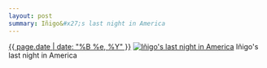 ```yaml
---
layout: post
summary: Iñigo&#x27;s last night in America
---
```


<p>
  <time><a href="/24">{{ page.date | date: "%B %e, %Y" }}</a></time>
  <a href="/24"><img src="{{ site.assets_url }}/24-640.jpg" srcset="{{ site.assets_url }}/24-1280.jpg 1280w, {{ site.assets_url }}/24-960.jpg 960w, {{ site.assets_url }}/24-640.jpg 640w, {{ site.assets_url }}/24-320.jpg 320w" sizes="(min-width: 700px) 50vw, calc(100vw - 2rem)" alt="Iñigo&#x27;s last night in America" /></a>
  <span>Iñigo&#x27;s last night in America</span>
</p>
